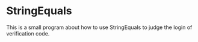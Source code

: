 # StringEquals
This is a small program about how to use StringEquals to judge the login of verification code.
